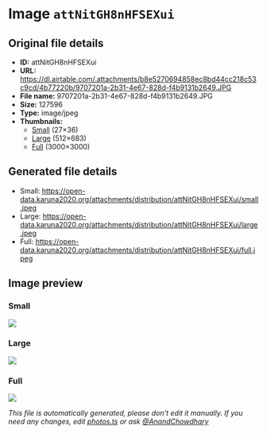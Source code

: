 # Image `attNitGH8nHFSEXui`

## Original file details

- **ID:** attNitGH8nHFSEXui
- **URL:** https://dl.airtable.com/.attachments/b8e5270694858ec8bd44cc218c53c9cd/4b77220b/9707201a-2b31-4e67-828d-f4b9131b2649.JPG
- **File name:** 9707201a-2b31-4e67-828d-f4b9131b2649.JPG
- **Size:** 127596
- **Type:** image/jpeg
- **Thumbnails:**
  - [Small](https://dl.airtable.com/.attachmentThumbnails/e8dc8701c04cbcb4febbfc58b07f199b/dff79278) (27×36)
  - [Large](https://dl.airtable.com/.attachmentThumbnails/599f0b3cdbfd3fbbc7f3d5ce735ff374/2a9d83d8) (512×683)
  - [Full](https://dl.airtable.com/.attachmentThumbnails/24dc62c86afa9b5353844acb9e19f076/fa7b1f09) (3000×3000)

## Generated file details

- Small: https://open-data.karuna2020.org/attachments/distribution/attNitGH8nHFSEXui/small.jpeg
- Large: https://open-data.karuna2020.org/attachments/distribution/attNitGH8nHFSEXui/large.jpeg
- Full: https://open-data.karuna2020.org/attachments/distribution/attNitGH8nHFSEXui/full.jpeg

## Image preview

### Small

![](https://open-data.karuna2020.org/attachments/distribution/attNitGH8nHFSEXui/small.jpeg)

### Large

![](https://open-data.karuna2020.org/attachments/distribution/attNitGH8nHFSEXui/large.jpeg)

### Full

![](https://open-data.karuna2020.org/attachments/distribution/attNitGH8nHFSEXui/full.jpeg)

_This file is automatically generated, please don't edit it manually. If you need any changes, edit [photos.ts](/photos.ts) or ask [@AnandChowdhary](https://github.com/AnandChowdhary)_

